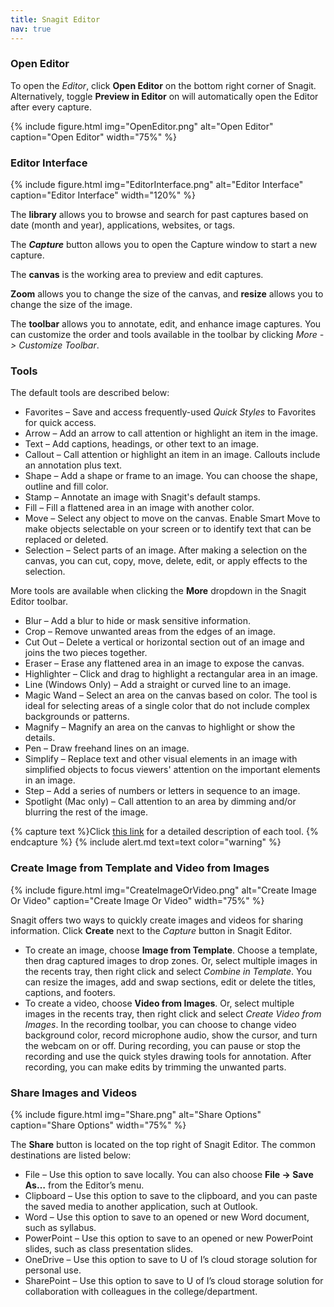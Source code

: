 ```yaml
---
title: Snagit Editor
nav: true
--- 
```

### Open Editor

To open the _Editor_, click **Open Editor** on the bottom right corner of Snagit. Alternatively, toggle **Preview in Editor** on will automatically open the Editor after every capture.

{% include figure.html img="OpenEditor.png" alt="Open Editor" caption="Open Editor" width="75%" %}

### Editor Interface

{% include figure.html img="EditorInterface.png" alt="Editor Interface" caption="Editor Interface" width="120%" %}

The **library** allows you to browse and search for past captures based on date (month and year), applications, websites, or tags.

The **_Capture_** button allows you to open the Capture window to start a new capture. 

The **canvas** is the working area to preview and edit captures. 

**Zoom** allows you to change the size of the canvas, and **resize** allows you to change the size of the image.

The **toolbar** allows you to annotate, edit, and enhance image captures. You can customize the order and tools available in the toolbar by clicking _More -> Customize Toolbar_. 

### Tools
The default tools are described below:
- Favorites – Save and access frequently-used _Quick Styles_ to Favorites for quick access.
- Arrow – Add an arrow to call attention or highlight an item in the image.
- Text – Add captions, headings, or other text to an image.
- Callout – Call attention or highlight an item in an image. Callouts include an annotation plus text.
- Shape – Add a shape or frame to an image. You can choose the shape, outline and fill color.
- Stamp – Annotate an image with Snagit's default stamps.
- Fill – Fill a flattened area in an image with another color.
- Move – Select any object to move on the canvas. Enable Smart Move to make objects selectable on your screen or to identify text that can be replaced or deleted.
- Selection – Select parts of an image. After making a selection on the canvas, you can cut, copy, move, delete, edit, or apply effects to the selection.

More tools are available when clicking the **More** dropdown in the Snagit Editor toolbar.
- Blur – Add a blur to hide or mask sensitive information.
- Crop – Remove unwanted areas from the edges of an image.
- Cut Out – Delete a vertical or horizontal section out of an image and joins the two pieces together.
- Eraser – Erase any flattened area in an image to expose the canvas.
- Highlighter – Click and drag to highlight a rectangular area in an image.
- Line (Windows Only) – Add a straight or curved line to an image.
- Magic Wand – Select an area on the canvas based on color. The tool is ideal for selecting areas of a single color that do not include complex backgrounds or patterns.
- Magnify – Magnify an area on the canvas to highlight or show the details.
- Pen – Draw freehand lines on an image.
- Simplify – Replace text and other visual elements in an image with simplified objects to focus viewers' attention on the important elements in an image.
- Step – Add a series of numbers or letters in sequence to an image.
- Spotlight (Mac only) – Call attention to an area by dimming and/or blurring the rest of the image.

{% capture text %}Click 
<a href="https://support.techsmith.com/hc/en-us/articles/360050196172" target="_blank" rel="noopener noreferrer">this link</a> for a detailed description of each tool.
{% endcapture %}
{% include alert.md text=text color="warning" %}

### Create Image from Template and Video from Images

{% include figure.html img="CreateImageOrVideo.png" alt="Create Image Or Video" caption="Create Image Or Video" width="75%" %}

Snagit offers two ways to quickly create images and videos for sharing information. Click **Create** next to the _Capture_ button in Snagit Editor. 
- To create an image, choose **Image from Template**. Choose a template, then drag captured images to drop zones. Or, select multiple images in the recents tray, then right click and select *Combine in Template*. You can resize the images, add and swap sections, edit or delete the titles, captions, and footers. 
- To create a video, choose **Video from Images**. Or, select multiple images in the recents tray, then right click and select *Create Video from Images*. In the recording toolbar, you can choose to change video background color, record microphone audio, show the cursor, and turn the webcam on or off. During recording, you can pause or stop the recording and use the quick styles drawing tools for annotation. After recording, you can make edits by trimming the unwanted parts.

### Share Images and Videos

{% include figure.html img="Share.png" alt="Share Options" caption="Share Options" width="75%" %}

The **Share** button is located on the top right of Snagit Editor. The common destinations are listed below:
- File – Use this option to save locally. You can also choose **File -> Save As…** from the Editor’s menu.
- Clipboard – Use this option to save to the clipboard, and you can paste the saved media to another application, such at Outlook. 
- Word – Use this option to save to an opened or new Word document, such as syllabus.
- PowerPoint – Use this option to save to an opened or new PowerPoint slides, such as class presentation slides. 
- OneDrive – Use this option to save to U of I’s cloud storage solution for personal use.
- SharePoint – Use this option to save to U of I’s cloud storage solution for collaboration with colleagues in the college/department.
